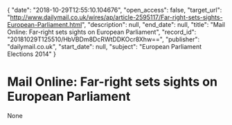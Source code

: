 {
  "date": "2018-10-29T12:55:10.104676", 
  "open_access": false, 
  "target_url": "http://www.dailymail.co.uk/wires/ap/article-2595117/Far-right-sets-sights-European-Parliament.html", 
  "description": null, 
  "end_date": null, 
  "title": "Mail Online: Far-right sets sights on European Parliament", 
  "record_id": "20181029T125510/HbVBDm8DcRWtDDKOcr8Xhw==", 
  "publisher": "dailymail.co.uk", 
  "start_date": null, 
  "subject": "European Parliament Elections 2014"
}

# Mail Online: Far-right sets sights on European Parliament

None